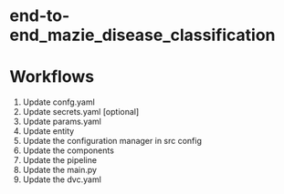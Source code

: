 # end-to-end_mazie_disease_classification



# Workflows

1. Update confg.yaml
2. Update secrets.yaml [optional]
3. Update  params.yaml
4. Update entity
4. Update the configuration manager in src config
5. Update  the components
6. Update the pipeline
7. Update the main.py
8. Update the dvc.yaml